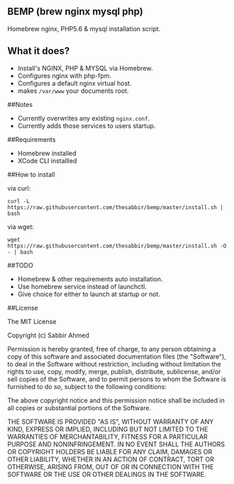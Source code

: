 ## BEMP (brew nginx mysql php)
Homebrew nginx, PHP5.6  & mysql installation script.

## What it does?
* Install's NGINX, PHP & MYSQL via Homebrew.
* Configures nginx with php-fpm.
* Configures a default nginx virtual host.
* makes `/var/www` your documents root.

##Notes
* Currently overwrites any existing `nginx.conf`.
* Currently adds those services to users startup.

##Requirements
 * Homebrew installed
 * XCode CLI installled

##How to install

via curl:
```
curl -L https://raw.githubusercontent.com/thesabbir/bemp/master/install.sh | bash
```

via wget:
```
wget https://raw.githubusercontent.com/thesabbir/bemp/master/install.sh -O - | bash
```

##TODO
* Homebrew & other requirements auto installation.
* Use homebrew service instead of launchctl.
* Give choice for either to launch at startup or not.

##License

The MIT License

Copyright (c) Sabbir Ahmed

Permission is hereby granted, free of charge, to any person obtaining a copy
of this software and associated documentation files (the "Software"), to deal
in the Software without restriction, including without limitation the rights
to use, copy, modify, merge, publish, distribute, sublicense, and/or sell
copies of the Software, and to permit persons to whom the Software is
furnished to do so, subject to the following conditions:

The above copyright notice and this permission notice shall be included in
all copies or substantial portions of the Software.

THE SOFTWARE IS PROVIDED "AS IS", WITHOUT WARRANTY OF ANY KIND, EXPRESS OR
IMPLIED, INCLUDING BUT NOT LIMITED TO THE WARRANTIES OF MERCHANTABILITY,
FITNESS FOR A PARTICULAR PURPOSE AND NONINFRINGEMENT. IN NO EVENT SHALL THE
AUTHORS OR COPYRIGHT HOLDERS BE LIABLE FOR ANY CLAIM, DAMAGES OR OTHER
LIABILITY, WHETHER IN AN ACTION OF CONTRACT, TORT OR OTHERWISE, ARISING FROM,
OUT OF OR IN CONNECTION WITH THE SOFTWARE OR THE USE OR OTHER DEALINGS IN
THE SOFTWARE.
